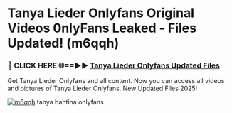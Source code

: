 # Tanya Lieder Onlyfans Original Videos 0nlyFans Leaked - Files Updated! (m6qqh)

<h3>🔴 CLICK HERE 🌐==►► <a href="https://tinyurl.com/brd5kh86" rel="nofollow">Tanya Lieder Onlyfans Updated Files</a></h3>

Get Tanya Lieder Onlyfans and all content. Now you can access all videos and pictures of Tanya Lieder Onlyfans. New Updated Files 2025!

[![m6qqh](https://i.imgur.com/K7sEzmb.gif)](https://tinyurl.com/brd5kh86)
tanya bahtina onlyfans